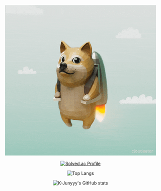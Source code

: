 
<div align="center">
  <img src="./profile_image.gif">
  
  [![Solved.ac Profile](http://mazassumnida.wtf/api/v2/generate_badge?boj=lebind12)](https://solved.ac/lebind12)

  ![Top Langs](https://github-readme-stats.vercel.app/api/top-langs/?username=lebind12&layout=Demo&theme=radical)

  ![K-Junyyy's GitHub stats](https://github-readme-stats.vercel.app/api?username=lebind12&show_icons=true&theme=radical)  

</div>
<!--
**lebind12/lebind12** is a ✨ _special_ ✨ repository because its `README.md` (this file) appears on your GitHub profile.

Here are some ideas to get you started:

- 🔭 I’m currently working on ...
- 🌱 I’m currently learning ...
- 👯 I’m looking to collaborate on ...
- 🤔 I’m looking for help with ...
- 💬 Ask me about ...
- 📫 How to reach me: ...
- 😄 Pronouns: ...
- ⚡ Fun fact: ...
-->
